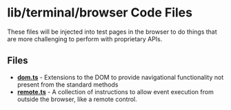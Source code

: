 # lib/terminal/browser Code Files
These files will be injected into test pages in the browser to do things that are more challenging to perform with proprietary APIs.

## Files
<!-- Do not edit below this line.  Contents dynamically populated. -->

* **[dom.ts](dom.ts)**       - Extensions to the DOM to provide navigational functionality not present from the standard methods
* **[remote.ts](remote.ts)** - A collection of instructions to allow event execution from outside the browser, like a remote control.